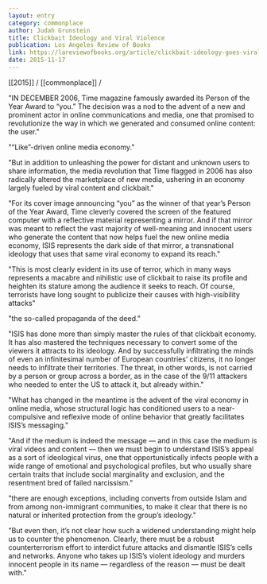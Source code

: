 ```yaml
---
layout: entry
category: commonplace
author: Judah Grunstein
title: Clickbait Ideology and Viral Violence
publication: Los Angeles Review of Books
link: https://lareviewofbooks.org/article/clickbait-ideology-goes-viral/
date: 2015-11-17
---
```


[[2015]] / [[commonplace]] / 

"IN DECEMBER 2006, Time magazine famously awarded its Person of the Year Award to “you.” The decision was a nod to the advent of a new and prominent actor in online communications and media, one that promised to revolutionize the way in which we generated and consumed online content: the user."
 
"“Like”-driven online media economy."
 
"But in addition to unleashing the power for distant and unknown users to share information, the media revolution that Time flagged in 2006 has also radically altered the marketplace of new media, ushering in an economy largely fueled by viral content and clickbait."

"For its cover image announcing “you” as the winner of that year’s Person of the Year Award, Time cleverly covered the screen of the featured computer with a reflective material representing a mirror. And if that mirror was meant to reflect the vast majority of well-meaning and innocent users who generate the content that now helps fuel the new online media economy, ISIS represents the dark side of that mirror, a transnational ideology that uses that same viral economy to expand its reach."

"This is most clearly evident in its use of terror, which in many ways represents a macabre and nihilistic use of clickbait to raise its profile and heighten its stature among the audience it seeks to reach. Of course, terrorists have long sought to publicize their causes with high-visibility attacks"

"the so-called propaganda of the deed."
 
"ISIS has done more than simply master the rules of that clickbait economy. It has also mastered the techniques necessary to convert some of the viewers it attracts to its ideology. And by successfully infiltrating the minds of even an infinitesimal number of European countries’ citizens, it no longer needs to infiltrate their territories. The threat, in other words, is not carried by a person or group across a border, as in the case of the 9/11 attackers who needed to enter the US to attack it, but already within."

"What has changed in the meantime is the advent of the viral economy in online media, whose structural logic has conditioned users to a near-compulsive and reflexive mode of online behavior that greatly facilitates ISIS’s messaging."
 
"And if the medium is indeed the message — and in this case the medium is viral videos and content — then we must begin to understand ISIS’s appeal as a sort of ideological virus, one that opportunistically infects people with a wide range of emotional and psychological profiles, but who usually share certain traits that include social marginality and exclusion, and the resentment bred of failed narcissism."

"there are enough exceptions, including converts from outside Islam and from among non-immigrant communities, to make it clear that there is no natural or inherited protection from the group’s ideology."

"But even then, it’s not clear how such a widened understanding might help us to counter the phenomenon. Clearly, there must be a robust counterterrorism effort to interdict future attacks and dismantle ISIS’s cells and networks. Anyone who takes up ISIS’s violent ideology and murders innocent people in its name — regardless of the reason — must be dealt with."
